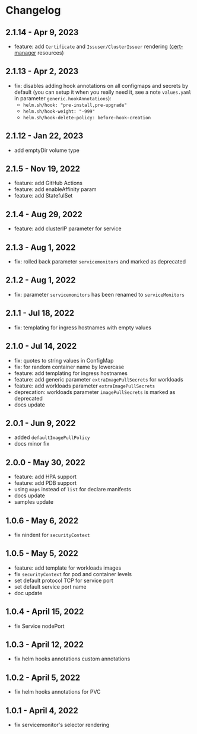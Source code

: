# Changelog

## 2.1.14 - Apr 9, 2023
* feature: add `Certificate` and `Issuser/ClusterIssuer` rendering ([cert-manager](https://cert-manager.io/docs/reference/api-docs) resources)

## 2.1.13 - Apr 2, 2023
* fix: disables adding hook annotations on all configmaps and secrets by default (you can setup it when you really need it, see a note `values.yaml` in parameter `generic.hookAnnotations`):
  * `helm.sh/hook: "pre-install,pre-upgrade"`
  * `helm.sh/hook-weight: "-999"`
  * `helm.sh/hook-delete-policy: before-hook-creation`

## 2.1.12 - Jan 22, 2023
* add emptyDir volume type

## 2.1.5 - Nov 19, 2022

* feature: add GitHub Actions
* feature: add enableAffinity param
* feature: add StatefulSet

## 2.1.4 - Aug 29, 2022

* feature: add clusterIP parameter for service

## 2.1.3 - Aug 1, 2022

* fix: rolled back parameter `servicemonitors` and marked as deprecated

## 2.1.2 - Aug 1, 2022

* fix: parameter `servicemonitors` has been renamed to `serviceMonitors`

## 2.1.1 - Jul 18, 2022

* fix: templating for ingress hostnames with empty values

## 2.1.0 - Jul 14, 2022

* fix: quotes to string values in ConfigMap
* fix: for random container name by lowercase
* feature: add templating for ingress hostnames
* feature: add generic parameter `extraImagePullSecrets` for workloads
* feature: add workloads parameter `extraImagePullSecrets`
* deprecation: workloads parameter `imagePullSecrets` is marked as deprecated
* docs update

## 2.0.1 - Jun 9, 2022

* added `defaultImagePullPolicy`
* docs minor fix

## 2.0.0 - May 30, 2022

* feature: add HPA support
* feature: add PDB support
* using `maps` instead of `list` for declare manifests
* docs update
* samples update

## 1.0.6 - May 6, 2022

* fix nindent for `securityContext`

## 1.0.5 - May 5, 2022

* feature: add template for workloads images
* fix `securityContext` for pod and container levels
* set default protocol TCP for service port
* set default service port name
* doc update

## 1.0.4 - April 15, 2022

* fix Service nodePort

## 1.0.3 - April 12, 2022

* fix helm hooks annotations custom annotations

## 1.0.2 - April 5, 2022

* fix helm hooks annotations for PVC

## 1.0.1 - April 4, 2022

* fix servicemonitor's selector rendering
